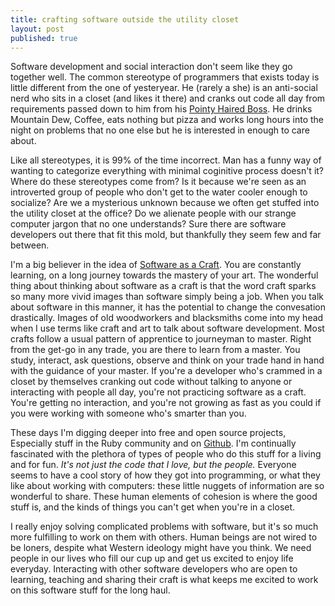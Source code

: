 ```yaml
---
title: crafting software outside the utility closet
layout: post
published: true
---
```


Software development and social interaction don't seem like they go together well. The common stereotype of programmers that exists today is little different from the one of yesteryear. He (rarely a she) is an anti-social nerd who sits in a closet (and likes it there) and cranks out code all day from requirements passed down to him from his [Pointy Haired Boss](http://en.wikipedia.org/wiki/Pointy_haired_boss). He drinks Mountain Dew, Coffee, eats nothing but pizza and works long hours into the night on problems that no one else but he is interested in enough to care about.

Like all stereotypes, it is 99% of the time incorrect. Man has a funny way of wanting to categorize everything with minimal coginitive process doesn't it? Where do these stereotypes come from? Is it because we're seen as an introverted group of people who don't get to the water cooler enough to socialize? Are we a mysterious unknown because we often get stuffed into the utility closet at the office? Do we alienate people with our strange computer jargon that no one understands? Sure there are software developers out there that fit this mold, but thankfully they seem few and far between.

I'm a big believer in the idea of [Software as a Craft](http://manifesto.softwarecraftsmanship.org/). You are constantly learning, on a long journey towards the mastery of your art. The wonderful thing about thinking about software as a craft is that the word craft sparks so many more vivid images than software simply being a job. When you talk about software in this manner, it has the potential to change the convesation drastically. Images of old woodworkers and blacksmiths come into my head when I use terms like craft and art to talk about software development. Most crafts follow a usual pattern of apprentice to journeyman to master. Right from the get-go in any trade, you are there to learn from a master. You study, interact, ask questions, observe and think on your trade hand in hand with the guidance of your master. If you're a developer who's crammed in a closet by themselves cranking out code without talking to anyone or interacting with people all day, you're not practicing software as a craft. You're getting no interaction, and you're not growing as fast as you could if you were working with someone who's smarter than you.

These days I'm digging deeper into free and open source projects, Especially stuff in the Ruby community and on [Github](http://github.com). I'm continually fascinated with the plethora of types of people who do this stuff for a living and for fun. _It's not just the code that I love, but the people._ Everyone seems to have a cool story of how they got into programming, or what they like about working with computers: these little nuggets of information are so wonderful to share. These human elements of cohesion is where the good stuff is, and the kinds of things you can't get when you're in a closet.

I really enjoy solving complicated problems with software, but it's so much more fulfilling to work on them with others. Human beings are not wired to be loners, despite what Western ideology might have you think. We need people in our lives who fill our cup up and get us excited to enjoy life everyday. Interacting with other software developers who are open to learning, teaching and sharing their craft is what keeps me excited to work on this software stuff for the long haul.
